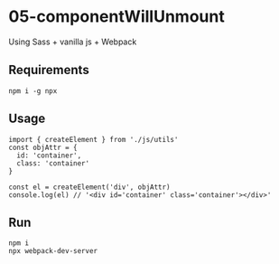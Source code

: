 # 05-componentWillUnmount

Using Sass + vanilla js + Webpack

## Requirements

```
npm i -g npx
```

## Usage

```
import { createElement } from './js/utils'
const objAttr = {
  id: 'container',
  class: 'container'
}

const el = createElement('div', objAttr)
console.log(el) // '<div id='container' class='container'></div>'
```

## Run

```
npm i
npx webpack-dev-server
```